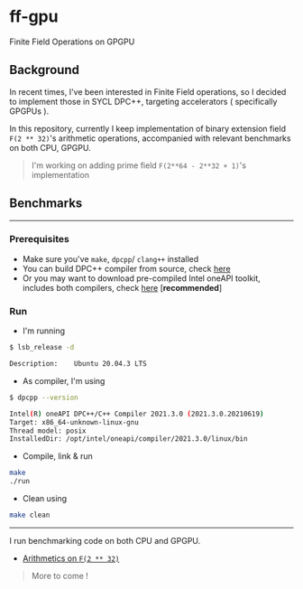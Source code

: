 # ff-gpu
Finite Field Operations on GPGPU

## Background

In recent times, I've been interested in Finite Field operations, so I decided to implement those in SYCL DPC++, targeting accelerators ( specifically GPGPUs ).

In this repository, currently I keep implementation of binary extension field `F(2 ** 32)`'s arithmetic operations, accompanied with relevant benchmarks on both CPU, GPGPU.

> I'm working on adding prime field `F(2**64 - 2**32 + 1)`'s implementation

## Benchmarks

---

### Prerequisites

- Make sure you've `make`, `dpcpp`/ `clang++` installed
- You can build DPC++ compiler from source, check [here](https://intel.github.io/llvm-docs/GetStartedGuide.html#prerequisites)
- Or you may want to download pre-compiled Intel oneAPI toolkit, includes both compilers, check [here](https://www.intel.com/content/www/us/en/developer/tools/oneapi/base-toolkit-download.html) [**recommended**]

### Run

- I'm running

```bash
$ lsb_release -d

Description:    Ubuntu 20.04.3 LTS
```

- As compiler, I'm using

```bash
$ dpcpp --version

Intel(R) oneAPI DPC++/C++ Compiler 2021.3.0 (2021.3.0.20210619)
Target: x86_64-unknown-linux-gnu
Thread model: posix
InstalledDir: /opt/intel/oneapi/compiler/2021.3.0/linux/bin
```

- Compile, link & run

```bash
make
./run
```

- Clean using

```bash
make clean
```

---

I run benchmarking code on both CPU and GPGPU.

- [Arithmetics on `F(2 ** 32)`](./benchmarks/ff.md)

> More to come !
